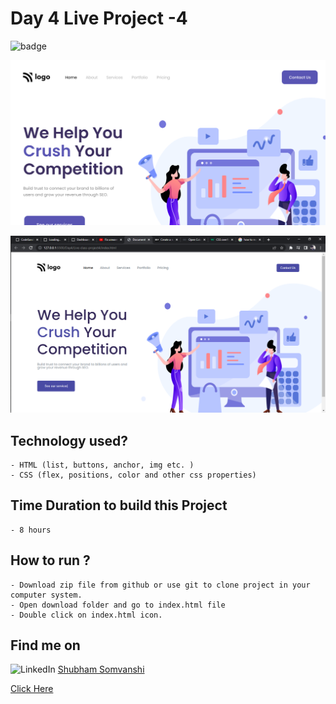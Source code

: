 # Day 4 Live Project -4

![badge](https://img.shields.io/badge/WebDev-Day1-orange)

![Website Preview](thumbnail.png)

![Website Preview](Screenshot.png)

## Technology used?

    - HTML (list, buttons, anchor, img etc. )
    - CSS (flex, positions, color and other css properties)

## Time Duration to build this Project

    - 8 hours

## How to run ?

    - Download zip file from github or use git to clone project in your computer system.
    - Open download folder and go to index.html file
    - Double click on index.html icon.

## Find me on

![LinkedIn](https://img.shields.io/badge/LinkedIn-Connect-green) [Shubham Somvanshi](https://www.linkedin.com/in/shubham-somvanshi-778193135/)

[Click Here](https://project-4-crush-your-competition-62ti.vercel.app/)
